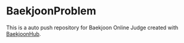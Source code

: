 # BaekjoonProblem
This is a auto push repository for Baekjoon Online Judge created with [BaekjoonHub](https://github.com/BaekjoonHub/BaekjoonHub).
